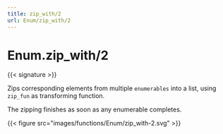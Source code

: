 ```yaml
---
title: zip_with/2
url: Enum/zip_with/2
---
```


# Enum.zip_with/2

{{< signature >}}

Zips corresponding elements from multiple `enumerables` into a list, using `zip_fun` as transforming function.

The zipping finishes as soon as any enumerable completes.

{{< figure src="images/functions/Enum/zip_with-2.svg" >}}
